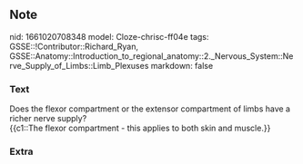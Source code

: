 ## Note
nid: 1661020708348
model: Cloze-chrisc-ff04e
tags: GSSE::!Contributor::Richard_Ryan, GSSE::Anatomy::Introduction_to_regional_anatomy::2._Nervous_System::Nerve_Supply_of_Limbs::Limb_Plexuses
markdown: false

### Text
<div class="toggle">
  Does the flexor compartment or the extensor compartment of limbs
  have a richer nerve supply?
</div>
<div class="toggle">
  {{c1::The flexor compartment - this applies to both skin and
  muscle.}}
</div>

### Extra

